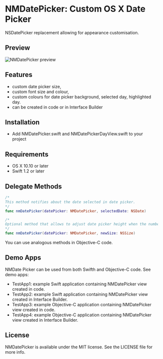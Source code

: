 NMDatePicker: Custom OS X Date Picker
=====================================

NSDatePicker replacement allowing for appearance customisation.

## Preview
![NMDatePicker preview](http://netmedia.home.pl/github/nmdatepicker/nmdatepicker-preview.png)

## Features
- custom date picker size,
- custom font size and colour,
- custom colours for date picker background, selected day, highlighted day.
- can be created in code or in Interface Builder

## Installation
- Add NMDatePicker.swift and NMDatePickerDayView.swift to your project

## Requirements
- OS X 10.10 or later
- Swift 1.2 or later

## Delegate Methods
```swift
/* 
This method notifies about the date selected in date picker.
*/
func nmDatePicker(datePicker: NMDatePicker, selectedDate: NSDate)   
```

```swift
/*
Optional method that allows to adjust date picker height when the number of rows is changing between months:    
*/
func nmDatePicker(datePicker: NMDatePicker, newSize: NSSize) 
```
You can use analogous methods in Objective-C code.


## Demo Apps
NMDate Picker can be used from both Swifth and Objective-C code. See demo apps:
- TestApp1: example Swift application containing NMDatePicker view created in code.
- TestApp2: example Swift application containing NMDatePicker view created in Interface Builder.
- TestApp3: example Objective-C application containing NMDatePicker view created in code.
- TestApp4: example Objective-C application containing NMDatePicker view created in Interface Builder.


## License
NMDatePicker is available under the MIT license. See the LICENSE file for more info.

